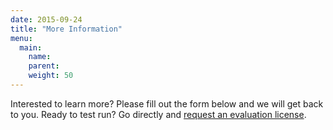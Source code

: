 ```yaml
---
date: 2015-09-24
title: "More Information"
menu:
  main:
    name: 
    parent:
    weight: 50
---
```

Interested to learn more? Please fill out the form below and we will get back to you. Ready to test run? Go directly and [request an evaluation license](/imint.se/form/evaluation-request "Evaluation Request").
